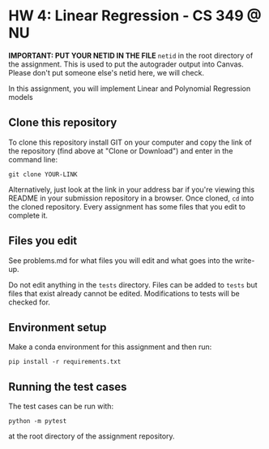 # HW 4: Linear Regression - CS 349 @ NU

**IMPORTANT: PUT YOUR NETID IN THE FILE** `netid` in the root directory of the assignment.
This is used to put the autograder output into Canvas. Please don't put someone else's netid
here, we will check.

In this assignment, you will implement Linear and Polynomial Regression models

## Clone this repository

To clone this repository install GIT on your computer and copy the link of the repository (find above at "Clone or Download") and enter in the command line:

`git clone YOUR-LINK`

Alternatively, just look at the link in your address bar if you're viewing this README in your submission repository in a browser. Once cloned, `cd` into the cloned repository. Every assignment has some files that you edit to complete it.

## Files you edit

See problems.md for what files you will edit and what goes into the write-up.

Do not edit anything in the `tests` directory. Files can be added to `tests` but files that exist already cannot be edited. Modifications to tests will be checked for.

## Environment setup

Make a conda environment for this assignment and then run:

`pip install -r requirements.txt`

## Running the test cases

The test cases can be run with:

`python -m pytest`

at the root directory of the assignment repository.
